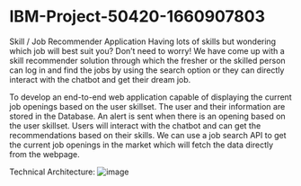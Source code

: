 # IBM-Project-50420-1660907803
Skill / Job Recommender Application
Having lots of skills but wondering which job will best suit you? Don’t need to worry! We have come up with a skill recommender solution through which the fresher or the skilled person can log in and find the jobs by using the search option or they can directly interact with the chatbot and get their dream job.



To develop an end-to-end web application capable of displaying the current job openings based on the user skillset.  The user and their information are stored in the Database.  An alert is sent when there is an opening based on the user skillset. Users will interact with the chatbot and can get the recommendations based on their skills. We can use a job search API to get the current job openings in the market which will fetch the data directly from the webpage.




Technical Architecture:
![image](https://user-images.githubusercontent.com/68808089/189526961-b596e79f-ae47-4856-a869-4d07dc72651b.png)
